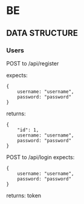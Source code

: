 # BE

## DATA STRUCTURE

### Users
POST to /api/register

expects:
```
{
    username: "username",
    password: "password"
}
```
returns:
```
{
    "id": 1, 
    username: "username",
    password: "password"
}
```

POST to /api/login
expects: 
```
{
    username: "username",
    password: "password"
}
```
returns:
token